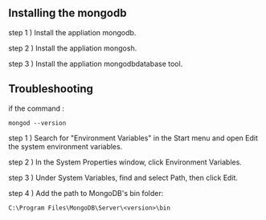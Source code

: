 Installing the  mongodb
--

step 1 ) Install the appliation  mongodb.

step 2 ) Install the appliation  mongosh.

step 3 ) Install the appliation  mongodbdatabase tool.

Troubleshooting
--
if the command : 
    
    mongod --version

step 1 ) Search for "Environment Variables" in the Start menu and open Edit the system environment variables.

step 2 ) In the System Properties window, click Environment Variables.

step 3 ) Under System Variables, find and select Path, then click Edit.

step 4 ) Add the path to MongoDB's bin folder:

    C:\Program Files\MongoDB\Server\<version>\bin
 